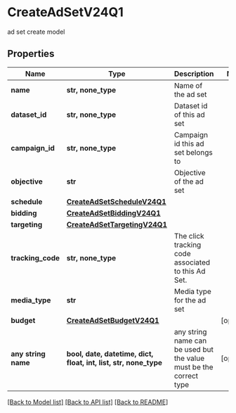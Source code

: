# CreateAdSetV24Q1

ad set create model

## Properties
Name | Type | Description | Notes
------------ | ------------- | ------------- | -------------
**name** | **str, none_type** | Name of the ad set | 
**dataset_id** | **str, none_type** | Dataset id of this ad set | 
**campaign_id** | **str, none_type** | Campaign id this ad set belongs to | 
**objective** | **str** | Objective of the ad set | 
**schedule** | [**CreateAdSetScheduleV24Q1**](CreateAdSetScheduleV24Q1.md) |  | 
**bidding** | [**CreateAdSetBiddingV24Q1**](CreateAdSetBiddingV24Q1.md) |  | 
**targeting** | [**CreateAdSetTargetingV24Q1**](CreateAdSetTargetingV24Q1.md) |  | 
**tracking_code** | **str, none_type** | The click tracking code associated to this Ad Set. | 
**media_type** | **str** | Media type for the ad set | 
**budget** | [**CreateAdSetBudgetV24Q1**](CreateAdSetBudgetV24Q1.md) |  | [optional] 
**any string name** | **bool, date, datetime, dict, float, int, list, str, none_type** | any string name can be used but the value must be the correct type | [optional]

[[Back to Model list]](../README.md#documentation-for-models) [[Back to API list]](../README.md#documentation-for-api-endpoints) [[Back to README]](../README.md)


